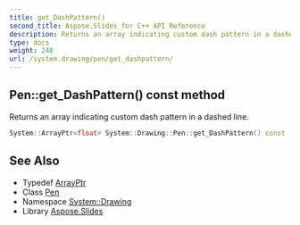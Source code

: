 ```yaml
---
title: get_DashPattern()
second_title: Aspose.Slides for C++ API Reference
description: Returns an array indicating custom dash pattern in a dashed line.
type: docs
weight: 248
url: /system.drawing/pen/get_dashpattern/
---
```

## Pen::get_DashPattern() const method


Returns an array indicating custom dash pattern in a dashed line.

```cpp
System::ArrayPtr<float> System::Drawing::Pen::get_DashPattern() const
```

## See Also

* Typedef [ArrayPtr](../../../system/arrayptr/)
* Class [Pen](../)
* Namespace [System::Drawing](../../)
* Library [Aspose.Slides](../../../)